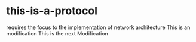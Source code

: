 # this-is-a-protocol
requires the focus to the implementation of network architecture
This is an modification
This is the next Modification